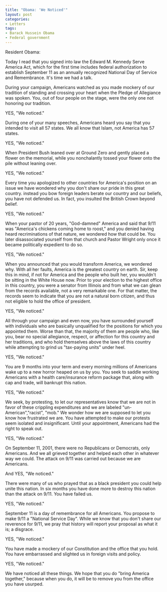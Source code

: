```yaml
---
title: "Obama: 'We Noticed'"
layout: post
categories:
- Letters
tags:
- Barack Hussein Obama
- Federal government
---
```


Resident Obama:

Today I read that you signed into law the Edward M. Kennedy Serve America Act, which for the first time includes federal authorization to establish September 11 as an annually recognized National Day of Service and Remembrance. It's time we had a talk.  
  
During your campaign, Americans watched as you made mockery of our tradition of standing and crossing your heart when the Pledge of Allegiance was spoken. You, out of four people on the stage, were the only one not honoring our tradition.

YES, "We noticed."

During one of your many speeches, Americans heard you say that you intended to visit all 57 states. We all know that Islam, not America has 57 states.

YES, "We noticed."

When President Bush leaned over at Ground Zero and gently placed a flower on the memorial, while you nonchalantly tossed your flower onto the pile without leaning over.

YES, "We noticed."

Every time you apologized to other countries for America's position on an issue we have wondered why you don't share our pride in this great country. instead you bow foreign leaders berate our country and our beliefs, you have not defended us. In fact, you insulted the British Crown beyond belief.

YES, "We noticed."

When your pastor of 20 years, "God-damned" America and said that 9/11 was "America's chickens coming home to roost," and you denied having heard recriminations of that nature, we wondered how that could be. You later disassociated yourself from that church and Pastor Wright only once it became politically expedient to do so.

YES, "We noticed."

When you announced that you would transform America, we wondered why. With all her faults, America is the greatest country on earth. Sir, keep this in mind, if not for America and the people who built her, you wouldn't be sitting in the White House now. Prior to your election to the highest office in this country, you were a senator from Illinois and from what we can glean from the records available, not a very remarkable one. For that matter, the records seem to indicate that you are not a natural born citizen, and thus not eligible to hold the office of president.

YES, "We noticed."

All through your campaign and even now, you have surrounded yourself with individuals who are basically unqualified for the positions for which you appointed them. Worse than that, the majority of them are people who, like you, bear no special allegiance, respect, or affection for this country and her traditions, and who hold themselves above the laws of this country while attempting to grind us "tax-paying units" under heel.

YES, "We noticed."

You are 9 months into your term and every morning millions of Americans wake up to a new horror heaped on us by you. You seek to saddle working Americans with a health care/insurance reform package that, along with cap and trade, will bankrupt this nation.

YES, "We noticed."

We seek, by protesting, to let our representatives know that we are not in favor of these crippling expenditures and we are labeled "un-American","racist", "mob." We wonder how we are supposed to let you know how frustrated we are. You have attempted to make our protests seem isolated and insignificant. Until your appointment, Americans had the right to speak out.

YES, "We noticed."

On September 11, 2001, there were no Republicans or Democrats, only Americans. And we all grieved together and helped each other in whatever way we could. The attack on 9/11 was carried out because we are Americans.

And YES, "We noticed."

There were many of us who prayed that as a black president you could help unite this nation. In six months you have done more to destroy this nation than the attack on 9/11. You have failed us.

YES, "We noticed."

September 11 is a day of remembrance for all Americans. You propose to make 9/11 a "National Service Day". While we know that you don't share our reverence for 9/11, we pray that history will report your proposal as what it is; a disgrace.

YES, "We noticed."

You have made a mockery of our Constitution and the office that you hold. You have embarrassed and slighted us in foreign visits and policy.

YES, "We noticed."

We have noticed all these things. We hope that you do "bring America together," because when you do, it will be to remove you from the office you have usurped.